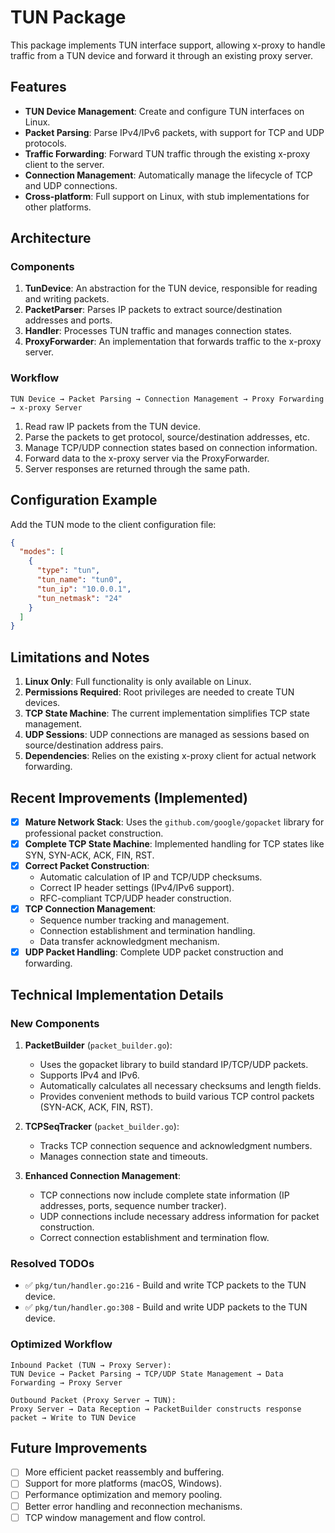 # TUN Package

This package implements TUN interface support, allowing x-proxy to handle traffic from a TUN device and forward it through an existing proxy server.

## Features

- **TUN Device Management**: Create and configure TUN interfaces on Linux.
- **Packet Parsing**: Parse IPv4/IPv6 packets, with support for TCP and UDP protocols.
- **Traffic Forwarding**: Forward TUN traffic through the existing x-proxy client to the server.
- **Connection Management**: Automatically manage the lifecycle of TCP and UDP connections.
- **Cross-platform**: Full support on Linux, with stub implementations for other platforms.

## Architecture

### Components

1.  **TunDevice**: An abstraction for the TUN device, responsible for reading and writing packets.
2.  **PacketParser**: Parses IP packets to extract source/destination addresses and ports.
3.  **Handler**: Processes TUN traffic and manages connection states.
4.  **ProxyForwarder**: An implementation that forwards traffic to the x-proxy server.

### Workflow

```
TUN Device → Packet Parsing → Connection Management → Proxy Forwarding → x-proxy Server
```

1.  Read raw IP packets from the TUN device.
2.  Parse the packets to get protocol, source/destination addresses, etc.
3.  Manage TCP/UDP connection states based on connection information.
4.  Forward data to the x-proxy server via the ProxyForwarder.
5.  Server responses are returned through the same path.

## Configuration Example

Add the TUN mode to the client configuration file:

```json
{
  "modes": [
    {
      "type": "tun",
      "tun_name": "tun0",
      "tun_ip": "10.0.0.1",
      "tun_netmask": "24"
    }
  ]
}
```

## Limitations and Notes

1.  **Linux Only**: Full functionality is only available on Linux.
2.  **Permissions Required**: Root privileges are needed to create TUN devices.
3.  **TCP State Machine**: The current implementation simplifies TCP state management.
4.  **UDP Sessions**: UDP connections are managed as sessions based on source/destination address pairs.
5.  **Dependencies**: Relies on the existing x-proxy client for actual network forwarding.

## Recent Improvements (Implemented)

- [x] **Mature Network Stack**: Uses the `github.com/google/gopacket` library for professional packet construction.
- [x] **Complete TCP State Machine**: Implemented handling for TCP states like SYN, SYN-ACK, ACK, FIN, RST.
- [x] **Correct Packet Construction**:
    - Automatic calculation of IP and TCP/UDP checksums.
    - Correct IP header settings (IPv4/IPv6 support).
    - RFC-compliant TCP/UDP header construction.
- [x] **TCP Connection Management**:
    - Sequence number tracking and management.
    - Connection establishment and termination handling.
    - Data transfer acknowledgment mechanism.
- [x] **UDP Packet Handling**: Complete UDP packet construction and forwarding.

## Technical Implementation Details

### New Components

1.  **PacketBuilder** (`packet_builder.go`):
    - Uses the gopacket library to build standard IP/TCP/UDP packets.
    - Supports IPv4 and IPv6.
    - Automatically calculates all necessary checksums and length fields.
    - Provides convenient methods to build various TCP control packets (SYN-ACK, ACK, FIN, RST).

2.  **TCPSeqTracker** (`packet_builder.go`):
    - Tracks TCP connection sequence and acknowledgment numbers.
    - Manages connection state and timeouts.

3.  **Enhanced Connection Management**:
    - TCP connections now include complete state information (IP addresses, ports, sequence number tracker).
    - UDP connections include necessary address information for packet construction.
    - Correct connection establishment and termination flow.

### Resolved TODOs

- ✅ `pkg/tun/handler.go:216` - Build and write TCP packets to the TUN device.
- ✅ `pkg/tun/handler.go:308` - Build and write UDP packets to the TUN device.

### Optimized Workflow

```
Inbound Packet (TUN → Proxy Server):
TUN Device → Packet Parsing → TCP/UDP State Management → Data Forwarding → Proxy Server

Outbound Packet (Proxy Server → TUN):
Proxy Server → Data Reception → PacketBuilder constructs response packet → Write to TUN Device
```

## Future Improvements

- [ ] More efficient packet reassembly and buffering.
- [ ] Support for more platforms (macOS, Windows).
- [ ] Performance optimization and memory pooling.
- [ ] Better error handling and reconnection mechanisms.
- [ ] TCP window management and flow control.
